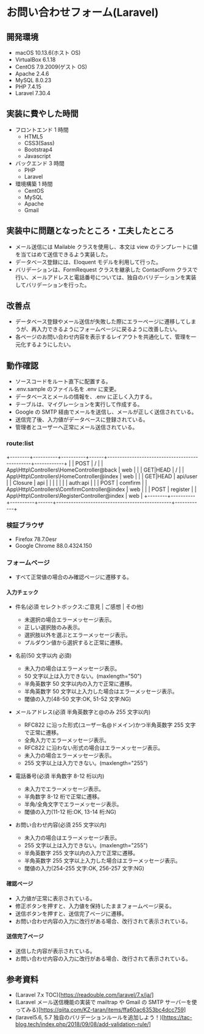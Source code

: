 # お問い合わせフォーム(Laravel)

## 開発環境

-   macOS 10.13.6(ホスト OS)
-   VirtualBox 6.1.18
-   CentOS 7.9.2009(ゲスト OS)
-   Apache 2.4.6
-   MySQL 8.0.23
-   PHP 7.4.15
-   Laravel 7.30.4

## 実装に費やした時間

-   フロントエンド 1 時間
    -   HTML5
    -   CSS3(Sass)
    -   Bootstrap4
    -   Javascript
-   バックエンド 3 時間
    -   PHP
    -   Laravel
-   環境構築 1 時間
    -   CentOS
    -   MySQL
    -   Apache
    -   Gmail

## 実装中に問題となったところ・工夫したところ

-   メール送信には Mailable クラスを使用し、本文は view のテンプレートに値を当てはめて送信できるよう実装した。
-   データベース登録には、Eloquent モデルを利用して行った。
-   バリデーションは、FormRequest クラスを継承した ContactForm クラスで行い、メールアドレスと電話番号については、独自のバリデーションを実装してバリデーションを行った。

## 改善点

-   データベース登録やメール送信が失敗した際にエラーページに遷移してしまうが、再入力できるようにフォームページに戻るように改善したい。
-   各ページのお問い合わせ内容を表示するレイアウトを共通化して、管理を一元化するようにしたい。

## 動作確認

-   ソースコードをルート直下に配置する。
-   .env.sample のファイル名を .env に変更。
-   データベースとメールの情報を、.env に正しく入力する。
-   テーブルは、マイグレーションを実行して作成する。
-   Google の SMTP 経由でメールを送信し、メールが正しく送信されている。
-   送信完了後、入力値がデータベースに登録されている。
-   管理者とユーザーへ正常にメール送信されている。

### route:list

+--------+----------+----------+------+-----------------------------------------------+------------+
| | POST | / | | App\Http\Controllers\HomeController@back | web |
| | GET|HEAD | / | | App\Http\Controllers\HomeController@index | web |
| | GET|HEAD | api/user | | Closure | api |
| | | | | | auth:api |
| | POST | comfirm | | App\Http\Controllers\ComfirmController@index | web |
| | POST | register | | App\Http\Controllers\RegisterController@index | web |
+--------+----------+----------+------+-----------------------------------------------+------------+

### 検証ブラウザ

-   Firefox 78.7.0esr
-   Google Chrome 88.0.4324.150

### フォームページ

-   すべて正常値の場合のみ確認ページに遷移する。

#### 入力チェック

-   件名(必須 セレクトボックス:ご意見 | ご感想 | その他)

    -   未選択の場合エラーメッセージ表示。
    -   正しい選択肢のみ表示。
    -   選択肢以外を選ぶとエラーメッセージ表示。
    -   プルダウン値から選択すると正常に遷移。

-   名前(50 文字以内 必須)

    -   未入力の場合はエラーメッセージ表示。
    -   50 文字以上は入力できない。(maxlength="50")
    -   半角英数字 50 文字以内の入力で正常に遷移。
    -   半角英数字 50 文字以上入力した場合はエラーメッセージ表示。
    -   閾値の入力(48-50 文字:OK, 51-52 文字:NG)

-   メールアドレス(必須 半角英数字と@のみ 255 文字以内)

    -   RFC822 に沿った形式(ユーザー名@ドメイン)かつ半角英数字 255 文字で正常に遷移。
    -   全角入力でエラーメッセージ表示。
    -   RFC822 に沿わない形式の場合はエラーメッセージ表示。
    -   未入力の場合エラーメッセージ表示。
    -   255 文字以上は入力できない。(maxlength="255")

-   電話番号(必須 半角数字 8-12 桁以内)

    -   未入力でエラーメッセージ表示。
    -   半角数字 8-12 桁で正常に遷移。
    -   半角/全角文字でエラーメッセージ表示。
    -   閾値の入力(11-12 桁:OK, 13-14 桁:NG)

-   お問い合わせ内容(必須 255 文字以内)

    -   未入力の場合はエラーメッセージ表示。
    -   255 文字以上は入力できない。(maxlength="255")
    -   半角英数字 255 文字以内の入力で正常に遷移。
    -   半角英数字 255 文字以上入力した場合はエラーメッセージ表示。
    -   閾値の入力(254-255 文字:OK, 256-257 文字:NG)

#### 確認ページ

-   入力値が正常に表示されている。
-   修正ボタンを押すと、入力値を保持したままフォームページ戻る。
-   送信ボタンを押すと、送信完了ページに遷移。
-   お問い合わせ内容の入力に改行がある場合、改行されて表示されている。

#### 送信完了ページ

-   送信した内容が表示されている。
-   お問い合わせ内容の入力に改行がある場合、改行されて表示されている。

## 参考資料

-   (Laravel 7.x TOC)[https://readouble.com/laravel/7.x/ja/]
-   (Laravel メール送信機能の実装で mailtrap や Gmail の SMTP サーバーを使ってみる)[https://qiita.com/KZ-taran/items/ffa60ac6353bc4dcc759]
-   (laravel5.6, 5.7 独自のバリデーションルールを追加しよう！)[https://tac-blog.tech/index.php/2018/09/08/add-validation-rule/]

